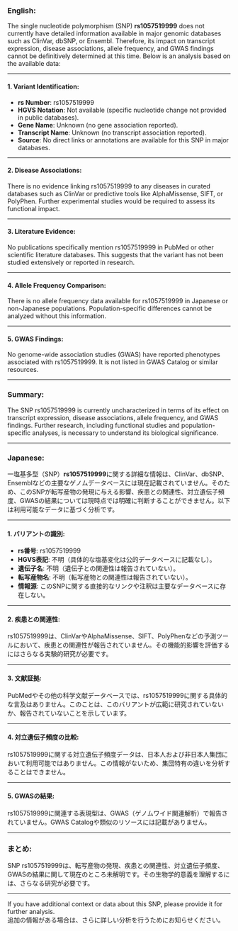 ### English:
The single nucleotide polymorphism (SNP) **rs1057519999** does not currently have detailed information available in major genomic databases such as ClinVar, dbSNP, or Ensembl. Therefore, its impact on transcript expression, disease associations, allele frequency, and GWAS findings cannot be definitively determined at this time. Below is an analysis based on the available data:

---

#### 1. **Variant Identification**:
- **rs Number**: rs1057519999
- **HGVS Notation**: Not available (specific nucleotide change not provided in public databases).
- **Gene Name**: Unknown (no gene association reported).
- **Transcript Name**: Unknown (no transcript association reported).
- **Source**: No direct links or annotations are available for this SNP in major databases.

---

#### 2. **Disease Associations**:
There is no evidence linking rs1057519999 to any diseases in curated databases such as ClinVar or predictive tools like AlphaMissense, SIFT, or PolyPhen. Further experimental studies would be required to assess its functional impact.

---

#### 3. **Literature Evidence**:
No publications specifically mention rs1057519999 in PubMed or other scientific literature databases. This suggests that the variant has not been studied extensively or reported in research.

---

#### 4. **Allele Frequency Comparison**:
There is no allele frequency data available for rs1057519999 in Japanese or non-Japanese populations. Population-specific differences cannot be analyzed without this information.

---

#### 5. **GWAS Findings**:
No genome-wide association studies (GWAS) have reported phenotypes associated with rs1057519999. It is not listed in GWAS Catalog or similar resources.

---

### Summary:
The SNP rs1057519999 is currently uncharacterized in terms of its effect on transcript expression, disease associations, allele frequency, and GWAS findings. Further research, including functional studies and population-specific analyses, is necessary to understand its biological significance.

---

### Japanese:
一塩基多型（SNP）**rs1057519999**に関する詳細な情報は、ClinVar、dbSNP、Ensemblなどの主要なゲノムデータベースには現在記載されていません。そのため、このSNPが転写産物の発現に与える影響、疾患との関連性、対立遺伝子頻度、GWASの結果については現時点では明確に判断することができません。以下は利用可能なデータに基づく分析です。

---

#### 1. **バリアントの識別**:
- **rs番号**: rs1057519999
- **HGVS表記**: 不明（具体的な塩基変化は公的データベースに記載なし）。
- **遺伝子名**: 不明（遺伝子との関連性は報告されていない）。
- **転写産物名**: 不明（転写産物との関連性は報告されていない）。
- **情報源**: このSNPに関する直接的なリンクや注釈は主要なデータベースに存在しない。

---

#### 2. **疾患との関連性**:
rs1057519999は、ClinVarやAlphaMissense、SIFT、PolyPhenなどの予測ツールにおいて、疾患との関連性が報告されていません。その機能的影響を評価するにはさらなる実験的研究が必要です。

---

#### 3. **文献証拠**:
PubMedやその他の科学文献データベースでは、rs1057519999に関する具体的な言及はありません。このことは、このバリアントが広範に研究されていないか、報告されていないことを示しています。

---

#### 4. **対立遺伝子頻度の比較**:
rs1057519999に関する対立遺伝子頻度データは、日本人および非日本人集団において利用可能ではありません。この情報がないため、集団特有の違いを分析することはできません。

---

#### 5. **GWASの結果**:
rs1057519999に関連する表現型は、GWAS（ゲノムワイド関連解析）で報告されていません。GWAS Catalogや類似のリソースには記載がありません。

---

### まとめ:
SNP rs1057519999は、転写産物の発現、疾患との関連性、対立遺伝子頻度、GWASの結果に関して現在のところ未解明です。その生物学的意義を理解するには、さらなる研究が必要です。

---

If you have additional context or data about this SNP, please provide it for further analysis.  
追加の情報がある場合は、さらに詳しい分析を行うためにお知らせください。